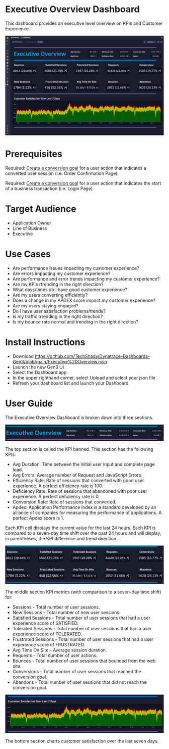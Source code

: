 # Executive Overview Dashboard
This dashboard provides an executive level overview on KPIs and Customer Experience.

![Executive Overview Dashboard](ExecutiveOverview.png)

# Prerequisites

Required: [Create a conversion goal](https://www.dynatrace.com/support/help/platform-modules/digital-experience/web-applications/analyze-and-use/define-conversion-goals) for a user action that indicates a converted user session (i.e. Order Confirmation Page).

Required: [Create a conversion goal](https://www.dynatrace.com/support/help/platform-modules/digital-experience/web-applications/analyze-and-use/define-conversion-goals) for a user action that indicates the start of a business transaction (i.e. Login Page).

# Target Audience

- Application Owner
- Line of Business
- Executive

# Use Cases

- Are performance issues impacting my customer experience?
- Are errors impacting my customer experience?
- Are performance and error trends impacting my customer experience?
- Are my KPIs rtrending in the right direction?
- What days/times do I have good customer experience?
- Are my users converting efficiently? 
- Does a change in my APDEX score impact my customer experience?
- Are my users staying engaged?
- Do I have user satisfaction problems/trends?
- Is my traffic trrending in the right direction?
- Is my bounce rate normal and trending in the right direction?

# Install Instructions

- Download https://github.com/TechShady/Dynatrace-Dashboards-Gen3/blob/main/Executive%20Overview.json
- Launch the new Gen3 UI
- Select the Dashboard app
- In the upper righthand corner, select Upload and select your json file
- Refresh your dashboard list and launch your Dashboard

# User Guide

The Executive Overview Dashboard is broken down into three sections.

![Executive Overview Dashboard](ExecutiveOverview-1.png)

The top section is called the KPI banned. This section has the following KPIs:
- Avg Duration: Time between the initial user input and complete page load.
- Avg Errors: Average number of Request and JavaScript Errors.
- Efficiency Rate: Rate of sessions that converted with good user experience. A perfect efficiency rate is 100.
- Deficiency Rate: Rate of sessions that abandoned with poor user experience. A perfect deficiency rate is 0.
- Conversion Rate: Rate of sessions that converted.
- Apdex: Application Performance Index is a standard developed by an alliance of companies for measuring the performance of applications. A perfect Apdex score is 1.

Each KPI cell displays the current value for the last 24 hours. Each KPI is compared to a seven-day time shift over the past 24 hours and will display, in parentheses, the KPI difference and trend direction.

![Executive Overview Dashboard](ExecutiveOverview-2.png)

The middle section KPI metrics (with comparison to a seven-day time shift) for: 
- Sessions - Total number of user sessions.
- New Sessions - Total number of new user sessions.
- Satisfied Sessions - Total number of user sessions that had a user experience score of SATISFIED.
- Tolerated Sessions - Total number of user sessions that had a user experience score of TOLERATED.
- Frustrated Sessions - Total number of user sessions that had a user experience score of FRUSTRATED.
- Avg Time On Site - Average session duration.
- Requests - Total number of user actions.
- Bounces - Total number of user sessions that bounced from the web site.
- Conversions - Total number of user sessions that reached the conversion goal.
- Abandons - Total number of user sessions that did not reach the conversion goal.

![Executive Overview Dashboard](ExecutiveOverview-3.png)

The bottom section charts customer satisfaction over the last seven days.
